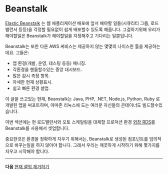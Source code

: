 # Beanstalk

[Elastic Beanstalk](https://docs.aws.amazon.com/elasticbeanstalk/latest/dg/Welcome.html) 는 웹 애플리케이션 배포에 앞서 해야할 일들(시큐리티 그룹, 로드 밸런서 등등)을 걱정할 필요없이 쉽게 배포할수 있도록 해줍니다. 그걸하기위해 우리가 해야할일은 Beanstalk가 해야할일을 지정해주고 기다리는 일뿐입니다.

Beanstalk는 또한 다른 AWS 써비스는 제공하지 않는 몇몇의 나이스한 툴을 제공하는데요.  그들은: 

- 앱 환경(개발, 운영, 테스팅 등등) 매니징.
- 각환경을 핸들할수있는 중앙 대시보드.
- 많은 감시 측정 항목.
- 자세한 현재 상황표시.
- 쉽고 빠른 환경 셑업.

이 글을 쓰고있는 현재, Beanstalk는 Java, PHP, .NET, Node.js, Python, Ruby 로 개발된 앱을 써포트하며, 아마존 리눅스에 도는 여러분 자신들의 콘테이너도 빌드할수있습니다.


이번 섹션에는 현 로드밸런서와 오토 스케일링을 대체할 프로덕션 환경 [외장 RDS](https://docs.aws.amazon.com/elasticbeanstalk/latest/dg/AWSHowTo.RDS.html)를  Beanstalk를 사용해서 셋업합니다.

중요한것은 환경을 정확하게 지우기 위해서는, Beanstalk로 생성된 컴포넌트를 임의적으로 바꾸는일을 하지 않아야 합니다.  그래서 우리는 깨끗하게 시작하기 위해 몇가지를 지우고 시작해야 합니다.

---
**다음** [현재 셑업 제거하기](/workshop/beanstalk/01-clean-up.md)
